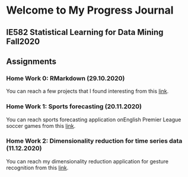 # **Welcome to My Progress Journal**
## IE582 Statistical Learning for Data Mining Fall2020
## **Assignments**
### **Home Work 0:** RMarkdown (29.10.2020)
You can reach a few projects that I found interesting from this  [link](example_homework_0.html).
### **Home Work 1:** Sports forecasting (20.11.2020)
You can reach sports forecasting application onEnglish Premier League soccer games from this [link](IE582_HW1_son.html).
### **Home Work 2:** Dimensionality reduction for time series data (11.12.2020)
You can reach my dimensionality reduction application for gesture recognition from this [link](PCA_uWaveGestureLibrary_IE582HW2.html).
